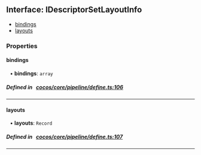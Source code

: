 ## Interface: IDescriptorSetLayoutInfo

- [bindings](#bindings)
- [layouts](#layouts)

### Properties

#### bindings

<div style="margin-left: 10px;">


• **bindings**: ``array``

</div>


##### Defined in &nbsp;   [cocos/core/pipeline/define.ts:106](https://github.com/cocos-creator/engine/blob/c7bf6b8a9/cocos/core/pipeline/define.ts#L106)&nbsp;

___
#### layouts

<div style="margin-left: 10px;">


• **layouts**: ``Record``

</div>


##### Defined in &nbsp;   [cocos/core/pipeline/define.ts:107](https://github.com/cocos-creator/engine/blob/c7bf6b8a9/cocos/core/pipeline/define.ts#L107)&nbsp;

___
